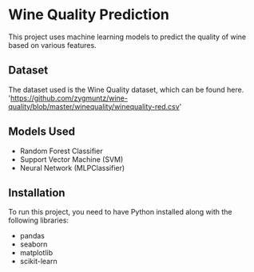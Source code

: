 # Wine Quality Prediction

This project uses machine learning models to predict the quality of wine based on various features.

## Dataset

The dataset used is the Wine Quality dataset, which can be found here.
'https://github.com/zygmuntz/wine-quality/blob/master/winequality/winequality-red.csv'

## Models Used

- Random Forest Classifier
- Support Vector Machine (SVM)
- Neural Network (MLPClassifier)

## Installation

To run this project, you need to have Python installed along with the following libraries:
- pandas
- seaborn
- matplotlib
- scikit-learn

